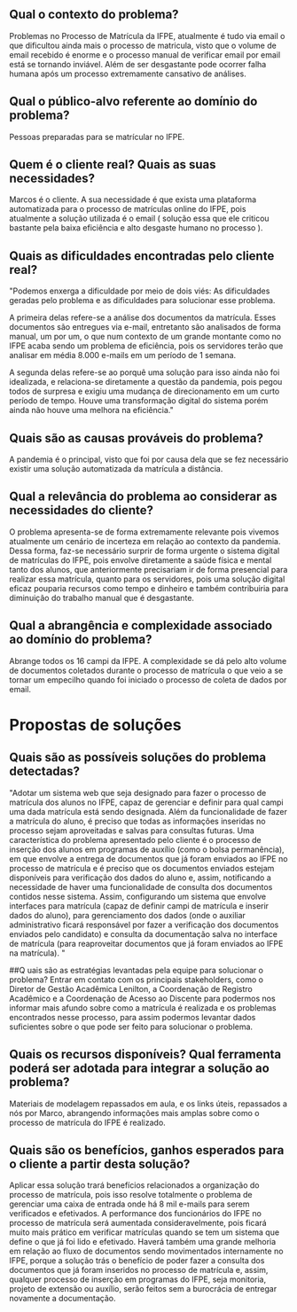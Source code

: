 ## Qual o contexto do problema?
Problemas no Processo de Matrícula da IFPE, atualmente é tudo via email o que dificultou ainda mais o processo de matricula, visto que o volume de email recebido é enorme e o processo manual de verificar email por email está se tornando inviável. Além de ser desgastante pode ocorrer falha humana após um processo extremamente cansativo de análises.

## Qual o público-alvo referente ao domínio do problema?
Pessoas preparadas para se matrícular no IFPE.

## Quem é o cliente real? Quais as suas necessidades?
Marcos é o cliente. A sua necessidade é que exista uma plataforma automatizada para o processo de matrículas online do IFPE, pois atualmente a solução utilizada é o email ( solução essa que ele criticou bastante pela baixa eficiência e alto desgaste humano no processo ).
## Quais as dificuldades encontradas pelo cliente real?

"Podemos enxerga a dificuldade por meio de dois viés: As dificuldades geradas pelo problema e as dificuldades para solucionar esse problema.

A primeira delas refere-se a análise dos documentos da matrícula. Esses documentos são entregues via e-mail, entretanto são analisados de forma manual, um por um, o que num contexto de um grande montante como no IFPE acaba sendo um problema de eficiência, pois os servidores terão que analisar em média 8.000 e-mails em um período de 1 semana.

A segunda delas refere-se ao porquê uma solução para isso ainda não foi idealizada, e relaciona-se diretamente a questão da pandemia, pois pegou todos de surpresa e exigiu uma mudança de direcionamento em um curto período de tempo. Houve uma transformação digital do sistema porém ainda não houve uma melhora na eficiência."

## Quais são as causas prováveis do problema?
A pandemia é o principal, visto que foi por causa dela que se fez necessário existir uma solução automatizada da matrícula a distância.

## Qual a relevância do problema ao considerar as necessidades do cliente?
O problema apresenta-se de forma extremamente relevante pois vivemos atualmente um cenário de incerteza em relação ao contexto da pandemia. Dessa forma, faz-se necessário surprir de forma urgente o sistema digital de matrículas do IFPE, pois envolve diretamente a saúde física e mental tanto dos alunos, que anteriormente precisariam ir de forma presencial para realizar essa matrícula, quanto para os servidores, pois uma solução digital eficaz pouparia recursos como tempo e dinheiro e também contribuiria para diminuição do trabalho manual que é desgastante.

## Qual a abrangência e complexidade associado ao domínio do problema?
Abrange todos os 16 campi da IFPE. A complexidade se dá pelo alto volume de documentos coletados durante o processo de matrícula o que veio a se tornar um empecilho quando foi iniciado o processo de coleta de dados por email.

# Propostas de soluções

## Quais são as possíveis soluções do problema detectadas?
"Adotar um sistema web que seja designado para fazer o processo de matrícula  dos alunos no IFPE, capaz de gerenciar e definir para qual campi uma dada matrícula está sendo designada. Além da funcionalidade de fazer a matrícula do aluno, é preciso que todas as informações inseridas no processo sejam aproveitadas e salvas para consultas futuras. Uma característica do problema apresentado pelo cliente é o processo de inserção dos alunos em programas de auxílio (como o bolsa permanência), em que envolve a entrega de documentos que já foram enviados ao IFPE no processo de matrícula e é preciso que os documentos enviados estejam disponíveis para verificação dos dados do aluno e, assim, notificando a necessidade de haver uma funcionalidade de consulta dos documentos contidos nesse sistema. Assim, configurando um sistema que envolve interfaces para matrícula (capaz de definir campi de matrícula e inserir dados do aluno), para gerenciamento dos dados  (onde o auxiliar administrativo ficará responsável por fazer a verificação dos documentos enviados pelo candidato) e consulta da documentação salva no interface de matrícula (para reaproveitar documentos que já foram enviados ao IFPE na matrícula).
"

##Q uais são as estratégias levantadas pela equipe para solucionar o problema?
Entrar em contato com os principais stakeholders, como o Diretor de Gestão Acadêmica Lenilton, a Coordenação de Registro Acadêmico e a Coordenação de Acesso ao Discente para podermos nos informar mais afundo sobre como a matrícula é realizada e os problemas encontrados nesse processo, para assim podermos levantar dados suficientes sobre o que pode ser feito para solucionar o problema.

## Quais os recursos disponíveis? Qual ferramenta poderá ser adotada para integrar a solução ao problema?
Materiais de modelagem repassados em aula, e os links úteis, repassados a nós por Marco, abrangendo informações mais amplas sobre como o processo de matrícula do IFPE é realizado.

## Quais são os benefícios, ganhos esperados para o cliente a partir desta solução?
Aplicar essa solução trará benefícios relacionados a organização do processo de matrícula, pois isso resolve totalmente o problema de gerenciar uma caixa de entrada onde há 8 mil e-mails para serem verificados e efetivados. A performance dos funcionários do IFPE no processo de matrícula será aumentada consideravelmente, pois ficará muito mais prático em verificar matrículas quando se tem um sistema que define o que já foi lido e efetivado. Haverá também uma grande melhoria em relação ao fluxo de documentos sendo movimentados internamente no IFPE, porque a solução trás o benefício de poder fazer a consulta dos documentos que já foram inseridos no processo de matrícula e, assim, qualquer processo de inserção em programas do IFPE, seja monitoria, projeto de extensão ou auxílio, serão feitos sem a burocrácia de entregar novamente a documentação.
